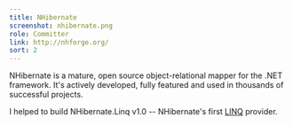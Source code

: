 ```yaml
---
title: NHibernate
screenshot: nhibernate.png
role: Committer
link: http://nhforge.org/
sort: 2
---
```


NHibernate is a mature, open source object-relational mapper for the .NET framework. It's actively developed, fully featured and used in thousands of successful projects.

I helped to build NHibernate.Linq v1.0 -- NHibernate's first [LINQ](http://msdn.microsoft.com/en-us/library/bb397926.aspx) provider.